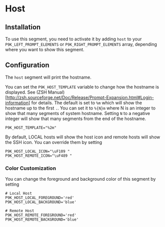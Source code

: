 # Host

## Installation

To use this segment, you need to activate it by adding `host` to your
`P9K_LEFT_PROMPT_ELEMENTS` or `P9K_RIGHT_PROMPT_ELEMENTS` array, depending
where you want to show this segment.

## Configuration

The `host` segment will print the hostname.

You can set the `P9K_HOST_TEMPLATE` variable to change how the hostname
is displayed. See (ZSH Manual)[http://zsh.sourceforge.net/Doc/Release/Prompt-Expansion.html#Login-information]
for details. The default is set to `%m` which will show the hostname up to the
first `.`. You can set it to `%{N}m` where N is an integer to show that many
segments of system hostname. Setting `N` to a negative integer will show that many
segments from the end of the hostname.

```
P9K_HOST_TEMPLATE="%2m"
```

By default, LOCAL hosts will show the host icon and remote hosts will show the SSH icon. You can override them by setting
```
P9K_HOST_LOCAL_ICON="\uF109 "
P9K_HOST_REMOTE_ICON="\uF489 "
```

### Color Customization

You can change the foreground and background color of this segment by setting
```
# Local Host
P9K_HOST_LOCAL_FOREGROUND='red'
P9K_HOST_LOCAL_BACKGROUND='blue'

# Remote Host
P9K_HOST_REMOTE_FOREGROUND='red'
P9K_HOST_REMOTE_BACKGROUND='blue'
```